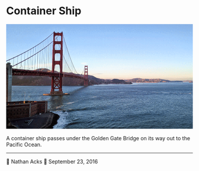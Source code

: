 # Container Ship

![An animated GIF of a cargo ship passing under the Golden Gate Bridge](assets/599e99871088d5a5316360786ab0ba67.webp)

A container ship passes under the Golden Gate Bridge on its way out to the Pacific Ocean.

- - - -

👤 Nathan Acks
📅 September 23, 2016
